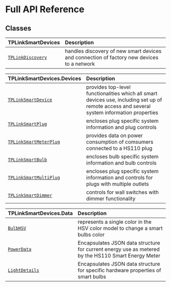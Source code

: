 # Full API Reference

## Classes

| TPLinkSmartDevices                | Description                          |
| :---------------------------------| :----------------------------------- |
| [`TPLinkDiscovery`](discovery.md) | handles discovery of new smart devices and connection of factory new devices to a network  |

| TPLinkSmartDevices.Devices                 | Description                          |
| :----------------------------------------- | :----------------------------------- |
| [`TPLinkSmartDevice`](devices/device.md)  | provides top-level functionalities which all smart devices use, including set up of remote access and several system information properties|
| [`TPLinkSmartPlug`](devices/plug.md)      | encloses plug specific system information and plug controls |
| [`TPLinkSmartMeterPlug`](devices/smartmeter-plug.md) | provides data on power consumption of comsumers connected to a HS110 plug |
| [`TPLinkSmartBulb`](devices/bulb.md)      | encloses bulb specific system information and bulb controls |
| [`TPLinkSmartMultiPlug`](devices/multi-plug.md)      | encloses plug specific system information and controls for plugs with multiple outlets |
| [`TPLinkSmartDimmer`](devices/switch.md)      | controls for wall switches with dimmer functionality  |

| TPLinkSmartDevices.Data       | Description                          |
| :---------------------------- | :----------------------------------- |
| [`BulbHSV`](data/hsv.md)      | represents a single color in the HSV color model to change a smart bulbs color  |
| [`PowerData`](data/power.md)  | Encapsulates JSON data structure for current energy use as metered by the HS110 Smart Energy Meter |
| [`LightDetails`](data/light-details.md)  | Encapsulates JSON data structure for specific hardware properties of smart bulbs |